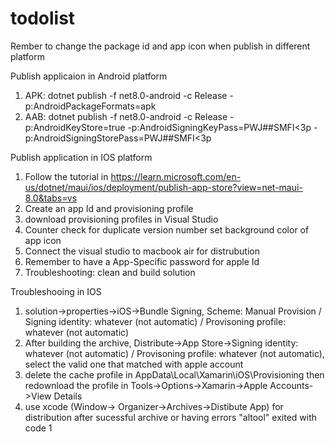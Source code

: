 # todolist

Rember to change the package id and app icon when publish in different platform

Publish applicaion in Android platform
1. APK: dotnet publish -f net8.0-android -c Release -p:AndroidPackageFormats=apk
2. AAB: dotnet publish -f net8.0-android -c Release -p:AndroidKeyStore=true -p:AndroidSigningKeyPass=PWJ##SMFI\<3p -p:AndroidSigningStorePass=PWJ##SMFI\<3p

Publish application in IOS platform 
1. Follow the tutorial in https://learn.microsoft.com/en-us/dotnet/maui/ios/deployment/publish-app-store?view=net-maui-8.0&tabs=vs
2. Create an app Id and provisioning profile
3. download provisioning profiles in Visual Studio
4. Counter check for duplicate version number set background color of app icon
5. Connect the visual studio to macbook air for distrubution
6. Remember to have a App-Specific password for apple Id
7. Troubleshooting: clean and build solution

Troubleshooing in IOS
1. solution->properties->iOS->Bundle Signing, Scheme: Manual Provision / Signing identity: whatever (not automatic) / Provisoning profile: whatever (not automatic)
2. After building the archive, Distribute->App Store->Signing identity: whatever (not automatic) / Provisoning profile: whatever (not automatic), select the valid one that matched with apple account
3. delete the cache profile in AppData\Local\Xamarin\iOS\Provisioning then redownload the profile in Tools->Options->Xamarin->Apple Accounts->View Details
4. use xcode (Window-> Organizer->Archives->Distibute App) for distribution after sucessful archive or having errors "altool" exited with code 1
